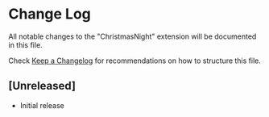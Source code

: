 # Change Log

All notable changes to the "ChristmasNight" extension will be documented in this file.

Check [Keep a Changelog](http://keepachangelog.com/) for recommendations on how to structure this file.

## [Unreleased]

- Initial release
